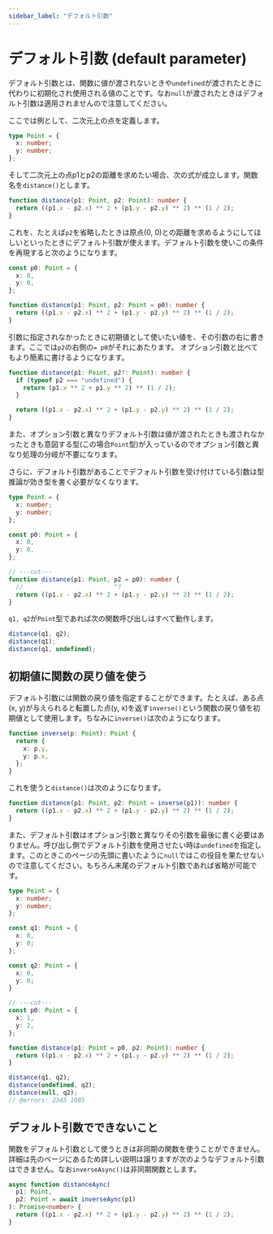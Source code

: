 ```yaml
---
sidebar_label: "デフォルト引数"
---
```


# デフォルト引数 (default parameter)

デフォルト引数とは、関数に値が渡されないときや`undefined`が渡されたときに代わりに初期化され使用される値のことです。なお`null`が渡されたときはデフォルト引数は適用されませんので注意してください。

ここでは例として、二次元上の点を定義します。

```typescript
type Point = {
  x: number;
  y: number;
};
```

そして二次元上の点p1とp2の距離を求めたい場合、次の式が成立します。関数名を`distance()`とします。

```typescript
function distance(p1: Point, p2: Point): number {
  return ((p1.x - p2.x) ** 2 + (p1.y - p2.y) ** 2) ** (1 / 2);
}
```

これを、たとえば`p2`を省略したときは原点(0, 0)との距離を求めるようにしてほしいといったときにデフォルト引数が使えます。デフォルト引数を使いこの条件を再現すると次のようになります。

```typescript
const p0: Point = {
  x: 0,
  y: 0,
};

function distance(p1: Point, p2: Point = p0): number {
  return ((p1.x - p2.x) ** 2 + (p1.y - p2.y) ** 2) ** (1 / 2);
}
```

引数に指定されなかったときに初期値として使いたい値を、その引数の右に書きます。ここでは`p2`の右側の`= p0`がそれにあたります。
オプション引数と比べてもより簡素に書けるようになります。

```typescript
function distance(p1: Point, p2?: Point): number {
  if (typeof p2 === "undefined") {
    return (p1.x ** 2 + p1.y ** 2) ** (1 / 2);
  }

  return ((p1.x - p2.x) ** 2 + (p1.y - p2.y) ** 2) ** (1 / 2);
}
```

また、オプション引数と異なりデフォルト引数は値が渡されたときも渡されなかったときも意図する型(この場合`Point`型)が入っているのでオプション引数と異なり処理の分岐が不要になります。

さらに、デフォルト引数があることでデフォルト引数を受け付けている引数は型推論が効き型を書く必要がなくなります。

```typescript twoslash
type Point = {
  x: number;
  y: number;
};

const p0: Point = {
  x: 0,
  y: 0,
};

// ---cut---
function distance(p1: Point, p2 = p0): number {
  //                         ^?
  return ((p1.x - p2.x) ** 2 + (p1.y - p2.y) ** 2) ** (1 / 2);
}
```

`q1, q2`が`Point`型であれば次の関数呼び出しはすべて動作します。

```typescript
distance(q1, q2);
distance(q1);
distance(q1, undefined);
```

## 初期値に関数の戻り値を使う

デフォルト引数には関数の戻り値を指定することができます。たとえば、ある点(x, y)が与えられると転置した点(y, x)を返す`inverse()`という関数の戻り値を初期値として使用します。ちなみに`inverse()`は次のようになります。

```typescript
function inverse(p: Point): Point {
  return {
    x: p.y,
    y: p.x,
  };
}
```

これを使うと`distance()`は次のようになります。

```typescript
function distance(p1: Point, p2: Point = inverse(p1)): number {
  return ((p1.x - p2.x) ** 2 + (p1.y - p2.y) ** 2) ** (1 / 2);
}
```

また、デフォルト引数はオプション引数と異なりその引数を最後に書く必要はありません。呼び出し側でデフォルト引数を使用させたい時は`undefined`を指定します。このときこのページの先頭に書いたように`null`ではこの役目を果たせないので注意してください。もちろん末尾のデフォルト引数であれば省略が可能です。

```typescript twoslash
type Point = {
  x: number;
  y: number;
};

const q1: Point = {
  x: 0,
  y: 0;
};

const q2: Point = {
  x: 0,
  y: 0;
}

// ---cut---
const p0: Point = {
  x: 1,
  y: 2,
};

function distance(p1: Point = p0, p2: Point): number {
  return ((p1.x - p2.x) ** 2 + (p1.y - p2.y) ** 2) ** (1 / 2);
}

distance(q1, q2);
distance(undefined, q2);
distance(null, q2);
// @errors: 2345 1005
```

## デフォルト引数でできないこと

関数をデフォルト引数として使うときは非同期の関数を使うことができません。詳細は先のページにあるため詳しい説明は譲りますが次のようなデフォルト引数はできません。なお`inverseAsync()`は非同期関数とします。

```typescript
async function distanceAync(
  p1: Point,
  p2: Point = await inverseAync(p1)
): Promise<number> {
  return ((p1.x - p2.x) ** 2 + (p1.y - p2.y) ** 2) ** (1 / 2);
}
```
